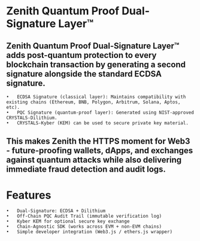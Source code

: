 #  Zenith Quantum Proof Dual-Signature Layer™
## Zenith Quantum Proof Dual-Signature Layer™ adds post-quantum protection to every blockchain transaction by generating a second signature alongside the standard ECDSA signature.

	•	ECDSA Signature (classical layer): Maintains compatibility with existing chains (Ethereum, BNB, Polygon, Arbitrum, Solana, Aptos, etc).
	•	PQC Signature (quantum-proof layer): Generated using NIST-approved CRYSTALS-Dilithium.
	•	CRYSTALS-Kyber (KEM) can be used to secure private key material.

## This makes Zenith the HTTPS moment for Web3 - future-proofing wallets, dApps, and exchanges against quantum attacks while also delivering immediate fraud detection and audit logs.



#  Features

	•	Dual-Signature: ECDSA + Dilithium
	•	Off-Chain PQC Audit Trail (immutable verification log)
	•	Kyber KEM for optional secure key exchange
	•	Chain-Agnostic SDK (works across EVM + non-EVM chains)
	•	Simple developer integration (Web3.js / ethers.js wrapper)
